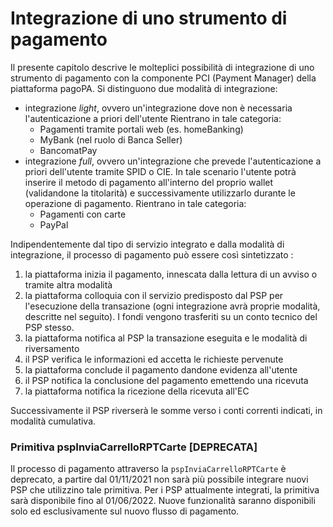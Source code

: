 Integrazione di uno strumento di pagamento
==========================================

Il presente capitolo descrive le molteplici possibilità di integrazione di uno strumento di pagamento con la componente PCI (Payment Manager) della piattaforma pagoPA. 
Si distinguono due modalità di integrazione: 

- integrazione _light_, ovvero un'integrazione dove non è necessaria l'autenticazione a priori dell'utente Rientrano in tale categoria: 
    - Pagamenti tramite portali web (es. homeBanking) 
    - MyBank (nel ruolo di Banca Seller)
    - BancomatPay
- integrazione _full_, ovvero un'integrazione che prevede l'autenticazione a priori dell'utente tramite SPID o CIE. In tale scenario l'utente potrà inserire il metodo di pagamento all'interno del proprio wallet (validandone la titolarità) e successivamente utilizzarlo durante le operazione di pagamento. Rientrano in tale categoria:
    - Pagamenti con carte 
    - PayPal

Indipendentemente dal tipo di servizio integrato e dalla modalità di integrazione, il processo di pagamento può essere così sintetizzato : 

1. la piattaforma inizia il pagamento, innescata dalla lettura di un avviso o tramite altra modalità
2. la piattaforma colloquia con il servizio predisposto dal PSP per l'esecuzione della transazione (ogni integrazione avrà proprie modalità, descritte nel seguito). I fondi vengono trasferiti su un conto tecnico del PSP stesso.
3. la piattaforma notifica al PSP la transazione eseguita e le modalità di riversamento
4. il PSP verifica le informazioni ed accetta le richieste pervenute
5. la piattaforma conclude il pagamento dandone evidenza all'utente
6. il PSP notifica la conclusione del pagamento emettendo una ricevuta
7. la piattaforma notifica la ricezione della ricevuta all'EC

Successivamente il PSP riverserà le somme verso i conti correnti indicati, in modalità cumulativa. 


### Primitiva pspInviaCarrelloRPTCarte [DEPRECATA]

Il processo di pagamento attraverso la `pspInviaCarrelloRPTCarte` è deprecato, a partire dal 01/11/2021 non sarà più possibile integrare nuovi PSP che utilizzino tale primitiva. 
Per i PSP attualmente integrati, la primitiva sarà disponibile fino al 01/06/2022. Nuove funzionalità saranno disponibili solo ed esclusivamente sul nuovo flusso di pagamento.